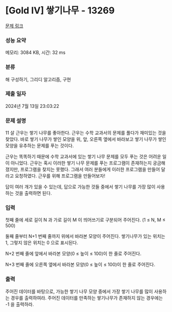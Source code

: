 # [Gold IV] 쌓기나무 - 13269 

[문제 링크](https://www.acmicpc.net/problem/13269) 

### 성능 요약

메모리: 3084 KB, 시간: 32 ms

### 분류

해 구성하기, 그리디 알고리즘, 구현

### 제출 일자

2024년 7월 13일 23:03:22

### 문제 설명

<p>11 살 근우는 쌓기 나무를 좋아한다. 근우는 수학 교과서의 문제를 풀다가 재미있는 것을 찾았다. 바로 쌓기 나무가 쌓인 모양을 위, 앞, 오른쪽 옆에서 바라보고 쌓기 나무가 쌓인 모양을 유추하는 문제를 푸는 것이다.</p>

<p>근우는 똑똑하기 때문에 수학 교과서에 있는 쌓기 나무 문제를 모두 푸는 것은 어려운 일이 아니었다. 근우는 혹시 이러한 쌓기 나무 문제를 푸는 프로그램이 존재하는지 궁금해졌지만, 프로그램을 찾지는 못했다. 그래서 여러 분들에게 이러한 프로그램을 만들어 달라고 요청하였다. 근우를 위해 프로그램을 만들어보자!</p>

<p>답이 여러 개가 있을 수 있는데, 답으로 가능한 것들 중에서 쌓기 나무를 가장 많이 사용하는 것을 출력하면 된다.</p>

### 입력 

 <p>첫째 줄에 세로 길이 N 과 가로 길이 M 이 띄어쓰기로 구분되어 주어진다. (1 ≤ N, M ≤ 500)</p>

<p>둘째 줄부터 N+1 번째 줄까지 위에서 바라본 모양이 주어진다. 쌓기나무가 있는 위치는 1, 그렇지 않은 위치는 0 으로 표시된다.</p>

<p>N+2 번째 줄에 앞에서 바라본 모양(0 ≤ 높이 ≤ 100)이 한 줄로 주어진다.</p>

<p>N+3 번째 줄에 오른쪽 옆에서 바라본 모양(0 ≤ 높이 ≤ 100)이 한 줄로 주어진다.</p>

### 출력 

 <p>주어진 데이터를 바탕으로, 가능한 쌓기 나무 모양 중에서 가장 쌓기 나무를 많이 사용하는 경우를 출력하여라. 주어진 데이터를 만족하는 쌓기나무가 존재하지 않는 경우에는 -1 을 출력하라.</p>

